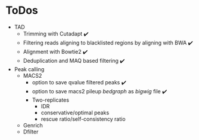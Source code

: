 # ToDos

- TAD 
  - Trimming with Cutadapt :heavy_check_mark:
  - Filtering reads aligning to blacklisted regions by aligning with BWA :heavy_check_mark:
  - Alignment with Bowtie2 :heavy_check_mark:
  - Deduplication and MAQ based filtering :heavy_check_mark:
- Peak calling
  - MACS2
    - option to save qvalue filtered peaks :heavy_check_mark:
    - option to save macs2 pileup *bedgraph* as *bigwig* file :heavy_check_mark:
    - Two-replicates
      - IDR
      - conservative/optimal peaks
      - rescue ratio/self-consistency ratio
  - Genrich
  - Dfilter